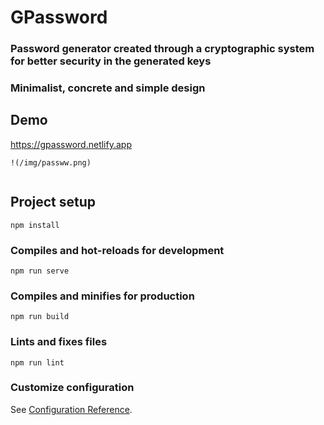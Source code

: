  # GPassword

### Password generator created through a cryptographic system for better security in the generated keys
### Minimalist, concrete and simple design
## Demo
https://gpassword.netlify.app
```
!(/img/passww.png)


```
## Project setup
```
npm install
```

### Compiles and hot-reloads for development
```
npm run serve
```

### Compiles and minifies for production
```
npm run build
```

### Lints and fixes files
```
npm run lint
```

### Customize configuration
See [Configuration Reference](https://cli.vuejs.org/config/).


